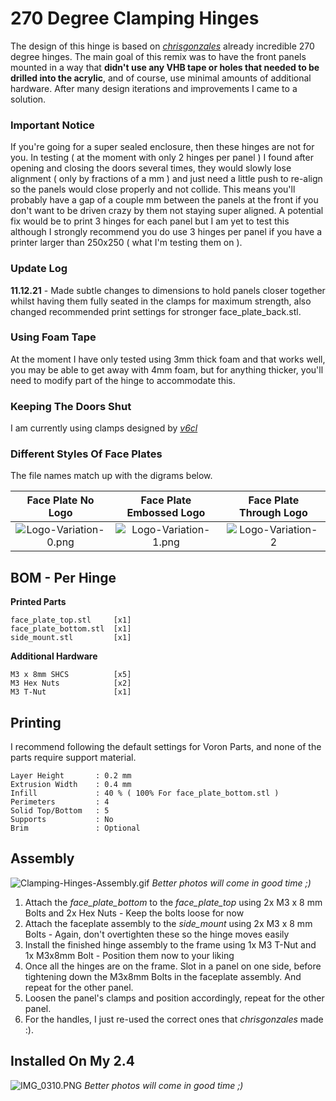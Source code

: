 
 # 270 Degree Clamping Hinges #

 The design of this hinge is based on [_chrisgonzales_](https://github.com/VoronDesign/VoronUsers/tree/master/printer_mods/chrisrgonzales/270_degree_hinge) already incredible 270 degree hinges. The main goal of this remix was to have the front panels mounted in a way that **didn't use any VHB tape or holes that needed to be drilled into the acrylic**, and of course, use minimal amounts of additional hardware. After many design iterations and improvements I came to a solution.

 ### Important Notice ###

 If you're going for a super sealed enclosure, then these hinges are not for you. In testing ( at the moment with only 2 hinges per panel ) I found after opening and closing the doors several times, they would slowly lose alignment ( only by fractions of a mm ) and just need a little push to re-align so the panels would close properly and not collide. This means you'll probably have a gap of a couple mm between the panels at the front if you don't want to be driven crazy by them not staying super aligned. A potential fix would be to print 3 hinges for each panel but I am yet to test this although I strongly recommend you do use 3 hinges per panel if you have a printer larger than 250x250 ( what I'm testing them on ).
 
### Update Log ###

**11.12.21** - Made subtle changes to dimensions to hold panels closer together whilst having them fully seated in the clamps for maximum strength, also changed recommended print settings for stronger face_plate_back.stl.

 ### Using Foam Tape ###

 At the moment I have only tested using 3mm thick foam and that works well, you may be able to get away with 4mm foam, but for anything thicker, you'll need to modify part of the hinge to accommodate this.
 
 ### Keeping The Doors Shut ###
 
 I am currently using clamps designed by [_v6cl_](https://github.com/v6cl/My-Voron2.4-Customs/tree/main/Panel_Locker)

 ### Different Styles Of Face Plates ###

 The file names match up with the digrams below.

 Face Plate No Logo               |  Face Plate Embossed Logo         | Face Plate Through Logo
 :-------------------------------:|:-------------------------------:|:-------------------------------:
 ![Logo-Variation-0.png](https://github.com/Alexander-T-Moss/VoronUsers/blob/master/printer_mods/AlexanderT-Moss/270-Clamping-Hinges/Images/Logo-Variation-0.png?raw=true)         |  ![Logo-Variation-1.png](https://github.com/Alexander-T-Moss/VoronUsers/blob/master/printer_mods/AlexanderT-Moss/270-Clamping-Hinges/Images/Logo-Variation-1.png?raw=true)  | ![Logo-Variation-2](https://github.com/Alexander-T-Moss/VoronUsers/blob/master/printer_mods/AlexanderT-Moss/270-Clamping-Hinges/Images/Logo-Variation-2.png?raw=true)

 ## BOM - Per Hinge ##
 **Printed Parts**
 ```
 face_plate_top.stl     [x1]
 face_plate_bottom.stl  [x1]
 side_mount.stl         [x1]
 ```
 **Additional Hardware**
 ```
 M3 x 8mm SHCS          [x5]
 M3 Hex Nuts            [x2]
 M3 T-Nut               [x1]
 ```
 ## Printing ##

 I recommend following the default settings for Voron Parts, and none of the parts require support material.
 ```
 Layer Height       : 0.2 mm
 Extrusion Width    : 0.4 mm
 Infill             : 40 % ( 100% For face_plate_bottom.stl )
 Perimeters         : 4
 Solid Top/Bottom   : 5
 Supports           : No
 Brim               : Optional
 ```
 ## Assembly ##

 ![Clamping-Hinges-Assembly.gif](https://github.com/Alexander-T-Moss/VoronUsers/blob/master/printer_mods/AlexanderT-Moss/270-Clamping-Hinges/Images/270-Clamping-Hinges-Assembly.gif?raw=true)
 _Better photos will come in good time ;)_

 1. Attach the _face_plate_bottom_ to the _face_plate_top_ using 2x M3 x 8 mm Bolts and 2x Hex Nuts - Keep the bolts loose for now
 2. Attach the faceplate assembly to the _side_mount_ using 2x M3 x 8 mm Bolts - Again, don't overtighten these so the hinge moves easily
 3. Install the finished hinge assembly to the frame using 1x M3 T-Nut and 1x M3x8mm Bolt - Position them now to your liking
 4. Once all the hinges are on the frame. Slot in a panel on one side, before tightening down the M3x8mm Bolts in the faceplate assembly. And repeat for the other panel.
 5. Loosen the panel's clamps and position accordingly, repeat for the other panel.
 6. For the handles, I just re-used the correct ones that _chrisgonzales_ made :). 

 ## Installed On My 2.4 ##

 ![IMG_0310.PNG](https://github.com/Alexander-T-Moss/VoronUsers/blob/master/printer_mods/AlexanderT-Moss/270-Clamping-Hinges/Images/IMG_0310.png?raw=true)
 _Better photos will come in good time ;)_
